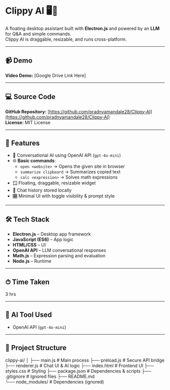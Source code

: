 # Clippy AI 🖥️🤖

A floating desktop assistant built with **Electron.js** and powered by an **LLM** for Q&A and simple commands.  
Clippy AI is draggable, resizable, and runs cross-platform.

---

## 📹 Demo
**Video Demo:** [Google Drive Link Here]  

---

## 💻 Source Code
**GitHub Repository:** [https://github.com/pradnyamandale28/Clippy-AI](https://github.com/pradnyamandale28/Clippy-AI)  
**License:** MIT License  

---

## 🚀 Features
- 🤖 Conversational AI using OpenAI API (`gpt-4o-mini`)  
- 🌐 **Basic commands**:  
  - `open <website>` → Opens the given site in browser  
  - `summarize clipboard` → Summarizes copied text  
  - `calc <expression>` → Solves math expressions  
- 🪟 Floating, draggable, resizable widget  
- 💾 Chat history stored locally  
- 🎛 Minimal UI with toggle visibility & prompt style  

---

## 🛠 Tech Stack
- **Electron.js** – Desktop app framework  
- **JavaScript (ES6)** – App logic  
- **HTML/CSS** – UI  
- **OpenAI API** – LLM conversational responses  
- **Math.js** – Expression parsing and evaluation  
- **Node.js** – Runtime  

---

## ⏱ Time Taken
3 hrs  

---

## 🤖 AI Tool Used
- OpenAI API (`gpt-4o-mini`)  

---

## 📂 Project Structure
clippy-ai/
│
├── main.js          # Main process
├── preload.js       # Secure API bridge
├── renderer.js      # Chat UI & AI logic
├── index.html       # Frontend UI
├── styles.css       # Styling
├── package.json     # Dependencies & scripts
├── .gitignore       # Ignored files
├── README.md        
└── node_modules/    # Dependencies (ignored)
